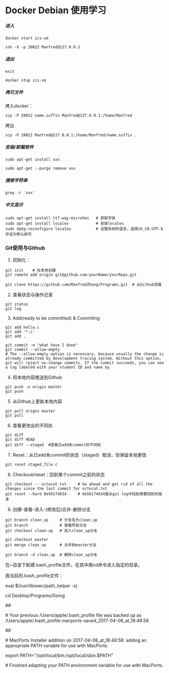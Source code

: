 # Docker Debian 使用学习

##### 进入

```
docker start ics-vm
```

```
ssh -X -p 20022 Manfred@127.0.0.1
```

##### 退出

```
exit
```

```
docker stop ics-vm
```

##### 拷贝文件

拷入docker：

```
scp -P 20022 name.suffix Manfred@127.0.0.1:/home/Manfred
```

拷出

```
scp -P 20022 Manfred@127.0.0.1:/home/Manfred/name.suffix .
```

##### 安装/卸载软件

```
sudo apt-get install xxx
```

```
sudo apt-get --purge remove xxx
```

##### 搜索字符串

```
grep -r 'xxx'
```

##### 中文显示

```
sudo apt-get install ttf-wqy-microhei	# 获取字体
sudo apt-get install locales			# 安装locales
sudo dpkg-reconfigure locales			# 设置系统的语言，选择zh_CN.UTF-8并设为默认即可
```



### Git使用与Github

1. 初始化：

```
git init 	# 在本地创建
git remote add origin git@github.com:yourName/yourRepo.git

git clone https://github.com/ManfredZhang/Programs.git	# 从Github克隆
```

2. 查看状态与操作记录

```
git status
git log
```

3. Add(ready to be committed) & Commiting 

```
git add hello.c
git add '*.c'
git add .

git commit -m "what have I done"
git commit --allow-empty	
# The --allow-empty option is necessary, because usually the change is already committed by development tracing system. Without this option, git will reject no-change commits. If the commit succeeds, you can see a log labeled with your student ID and name by
```

4. 将本地内容推送到Github

```
git push -u origin master
git push
```

5. 从Github上更新本地内容

```
git pull origin master
git pull
```

6. 查看更改出的不同处

```
git diff
git diff HEAD
git diff --staged  #查看已add未commit的不同处
```

7. Reset：从已add未commit的状态（staged）取消，但保留本地更改

```
git reset staged_file.c
```

8. Checkout/reset：回到某个commit之前的状态

```
git checkout -- octocat.txt		# Go ahead and get rid of all the changes since the last commit for octocat.txt
git reset --hard 0e56174834		# 0e56174834是从git log中找到想要回到的版本
```

9. 创建-查看-进入-(修改后)合并-删除分支

```
git branch clean_up		# 分支名为clean_up
git branch			   	# 查看所有分支
git checkout clean-up	# 进入clean_up分支

git checkout master
git merge clean_up		# 合并到master分支

git branch -d clean_up	# 删除clean_up分支
```







在~目录下新建.bash_profile文件，在其中用cd命令进入指定的目录。

我当前的.bash_profile文件：

eval $(/usr/libexec/path_helper -s)

cd Desktop/Programs/Going

\##

\# Your previous /Users/apple/.bash_profile file was backed up as /Users/apple/.bash_profile.macports-saved_2017-04-08_at_18:48:58

\##

\# MacPorts Installer addition on 2017-04-08_at_18:48:58: adding an appropriate PATH variable for use with MacPorts.

export PATH="/opt/local/bin:/opt/local/sbin:$PATH"

\# Finished adapting your PATH environment variable for use with MacPorts.

​